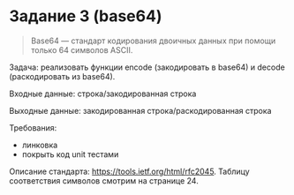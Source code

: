 # Задание 3 (base64)

> Base64 — стандарт кодирования двоичных данных при помощи только 64 символов ASCII.

Задача: реализовать функции encode (закодировать в base64) и decode (раскодировать из base64).

Входные данные: строка/закодированная строка

Выходные данные: закодированная строка/раскодированная строка

Требования:

* линковка
* покрыть код unit тестами

Описание стандарта: <https://tools.ietf.org/html/rfc2045>. Таблицу соответствия символов смотрим на странице 24.
